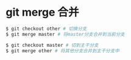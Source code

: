 # git merge 合并
```bash
$ git checkout other # 切换分支
$ git merge master # 将master分支合并到当前分支

$ git checkout master # 切到主干分支
$ git merge other # 将其他分支合并到主干分支中
```
